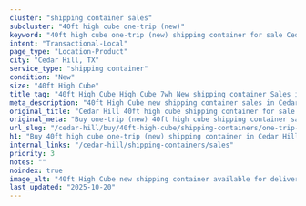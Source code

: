 ```yaml
---
cluster: "shipping container sales"
subcluster: "40ft high cube one-trip (new)"
keyword: "40ft high cube one-trip (new) shipping container for sale Cedar Hill, TX"
intent: "Transactional-Local"
page_type: "Location-Product"
city: "Cedar Hill, TX"
service_type: "shipping container"
condition: "New"
size: "40ft High Cube"
title_tag: "40ft High Cube High Cube 7wh New shipping container Sales in Cedar Hill | LC Container"
meta_description: "40ft High Cube new shipping container sales in Cedar Hill. High cube containers with extra height. Fast delivery, competitive pricing. Serving shipping containers area. Quote ID: J39. Call (214) 524-4168 for your free quote today."
original_title: "Cedar Hill 40ft high cube shipping container for sale | LC"
original_meta: "Buy one-trip (new) 40ft high cube shipping container sale with local delivery in Cedar Hill, TX. LC Container — local Since 2003. Request a fast quote today."
url_slug: "/cedar-hill/buy/40ft-high-cube/shipping-containers/one-trip-new"
h1: "Buy 40ft high cube one-trip (new) shipping container in Cedar Hill"
internal_links: "/cedar-hill/shipping-containers/sales"
priority: 3
notes: ""
noindex: true
image_alt: "40ft High Cube new shipping container available for delivery in Cedar Hill"
last_updated: "2025-10-20"
---
```


<!-- TODO: Add unique city/inventory copy, images, and internal links here. -->
